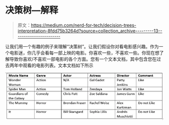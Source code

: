 # 决策树—解释

> 原文：<https://medium.com/nerd-for-tech/decision-trees-interpretation-8fdd75b3264d?source=collection_archive---------13----------------------->

让我们用一个有趣的例子来理解“决策树”。让我们假设你对看电影感兴趣。作为一个电影迷，你几乎会看每一部上映的电影。你喜欢一些，不喜欢一些。你现在想了解导致你喜欢/不喜欢一部电影的各个方面。您有一个文本文档，其中包含您在过去两年中观看的电影列表。文本文档如下所示

![](img/56eda7818174d0f47055c6f0ed58ccdb.png)